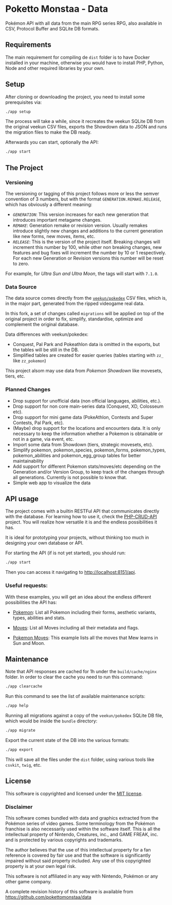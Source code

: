 # Poketto Monstaa - Data
Pokémon API with all data from the main RPG series RPG, also available in CSV, Protocol Buffer and SQLite DB formats.

## Requirements
The main requirement for compiling de `dist` folder is to have Docker installed in your machine,
otherwise you would have to install PHP, Python, Node and other required libraries by your own.

## Setup
After cloning or downloading the project, you need to install some prerequisites via:
```bash
./app setup
```

The process will take a while, since it recreates the veekun SQLite DB from the original veekun CSV files,
exports the Showdown data to JSON and runs the migration files to make the DB ready.

Afterwards you can start, optionally the API:
```bash
./app start
```

## The Project

### Versioning
The versioning or tagging of this project follows more or less the semver convention of 3 numbers, but
with the format `GENERATION.REMAKE.RELEASE`, which has obviously a different meaning:

- _`GENERATION`_: This version increases for each new generation that introduces important metagame changes.
- _`REMAKE`_: Generation remake or revision version. Usually remakes introduce slightly new changes and additions
to the current generation like new forms, new moves, items, etc.
- _`RELEASE`_: This is the version of the project itself. Breaking changes will increment this number by 100, while other
non breaking changes, new features and bug fixes will increment the number by 10 or 1 respectively.
For each new Generation or Revision versions this number will be reset to zero.

For example, for *Ultra Sun and Ultra Moon*, the tags will start with `7.1.0`.

### Data Source
The data source comes directly from the 
[`veekun/pokedex`](https://github.com/veekun/pokedex) CSV files,
which is, in the major part, generated from the ripped videogame real data.

In this fork, a set of changes called `migrations` will be applied on top of the original project
in order to fix, simplify, standardise, optimize and complement the original database.

Data differences with veekun/pokedex:

- Conquest, Pal Park and Pokeathlon data is omitted in the exports, but the tables will be still in the DB.
- Simplified tables are created for easier queries (tables starting with `zz_` like `zz_pokemon`)

This project alsom may use data from *Pokemon Showdown* like movesets, tiers, etc.

### Planned Changes
- Drop support for unofficial data (non official languages, abilities, etc.).
- Drop support for non core main-series data (Conquest, XD, Colosseum etc).
- Drop support for mini game data (PokeAthlon, Contests and Super Contests, Pal Park, etc).
- (Maybe) drop support for the locations and encounters data. It is only necessary to keep the information whether a Pokemon
is obtainable or not in a game, via event, etc.
- Import some data from Showdown (tiers, strategic movesets, etc).
- Simplify pokemon, pokemon_species, pokemon_forms, pokemon_types, pokemon_abilities and pokemon_egg_group
tables for better maintainability
- Add support for different Pokemon stats/moves/etc depending on the Generation and/or Version Group,
to keep track of the changes through all generations. Currently is not possible to know that.
- Simple web app to visualize the data

## API usage
The project comes with a builtin RESTFul API that communicates directly with the database.
For learning how to use it, check the [PHP-CRUD-API](https://github.com/mevdschee/php-crud-api#usage) project.
You will realize how versatile it is and the endless possibilities it has.

It is ideal for prototyping your projects, without thinking too much in designing your own database or API.

For starting the API (if is not yet started), you should run:

```bash
./app start
```

Then you can access it navigating to [http://localhost:8151/api](http://localhost:8151/api).

### Useful requests:
With these examples, you will get an idea about the endless different possibilities the API has:

- [Pokemon](http://localhost:8151/api/pokemon_species?include=pokemon,pokemon_types,pokemon_stats,pokemon_abilities,pokemon_forms&transform=1): List all Pokemon including their forms, aesthetic variants, types, abilities and stats.

- [Moves](http://localhost:8151/api/moves?include=move_meta,move_flag_map&transform=1): List all Moves including all their metadata and flags.

- [Pokemon Moves](http://localhost:8151/api/pokemon_moves?filter[]=pokemon_id,eq,151&filter[]=version_group_id,eq,17&include=moves&order[]=pokemon_move_method_id&order[]=level&page=1,1000&transform=1): This example lists all the moves
that Mew learns in Sun and Moon.


## Maintenance

Note that API responses are cached for 1h under the `build/cache/nginx` folder. In order to clear the cache you need to
run this command:

```bash
./app clearcache
```

Run this command to see the list of available maintenance scripts:
```bash
./app help
```

Running all migrations against a copy of the `veekun/pokedex` SQLite DB file,
which would be inside the `bundle` directory:
```bash
./app migrate
```

Export the current state of the DB into the various formats:
```bash
./app export
```
This will save all the files under the `dist` folder, using various tools like `csvkit`, `twig`, etc.

## License

This software is copyrighted and licensed under the 
[MIT license](https://github.com/pokettomonstaa/data/LICENSE).

### Disclaimer

This software comes bundled with data and graphics extracted from the
Pokémon series of video games. Some terminology from the Pokémon franchise is
also necessarily used within the software itself. This is all the intellectual
property of Nintendo, Creatures, inc., and GAME FREAK, inc. and is protected by
various copyrights and trademarks.

The author believes that the use of this intellectual property for a fan reference
is covered by fair use and that the software is significantly impaired without said
property included. Any use of this copyrighted property is at your own legal risk.

This software is not affiliated in any way with Nintendo,
Pokémon or any other game company.

A complete revision history of this software is available from
https://github.com/pokettomonstaa/data

